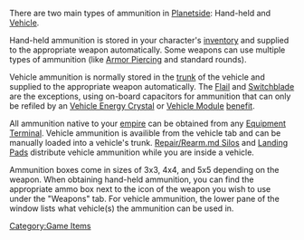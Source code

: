There are two main types of ammunition in
[Planetside](Planetside.md "wikilink"): Hand-held and
[Vehicle](Vehicle.md "wikilink").

Hand-held ammunition is stored in your character's
[inventory](inventory.md "wikilink") and supplied to the appropriate weapon
automatically. Some weapons can use multiple types of ammunition (like
[Armor Piercing](Armor_Piercing.md "wikilink") and standard rounds).

Vehicle ammunition is normally stored in the [trunk](trunk.md "wikilink")
of the vehicle and supplied to the appropriate weapon automatically. The
[Flail](Flail.md "wikilink") and [Switchblade](Switchblade.md "wikilink") are
the exceptions, using on-board capacitors for ammunition that can only
be refiled by an [Vehicle Energy
Crystal](Vehicle_Energy_Crystal.md "wikilink") or [Vehicle
Module](Vehicle_Module.md "wikilink") [benefit](Module_benefit.md "wikilink").

All ammunition native to your [empire](empire.md "wikilink") can be
obtained from any [Equipment Terminal](Equipment_Terminal.md "wikilink").
Vehicle ammunition is availible from the vehicle tab and can be manually
loaded into a vehicle's trunk. [Repair/Rearm.md
Silos](Repair/Rearm_Silo.md "wikilink") and [Landing
Pads](Landing_Pad.md "wikilink") distribute vehicle ammunition while you
are inside a vehicle.

Ammunition boxes come in sizes of 3x3, 4x4, and 5x5 depending on the
weapon. When obtaining hand-held ammunition, you can find the
appropriate ammo box next to the icon of the weapon you wish to use
under the "Weapons" tab. For vehicle ammunition, the lower pane of the
window lists what vehicle(s) the ammunition can be used in.

[Category:Game Items](Category:Game_Items.md "wikilink")
